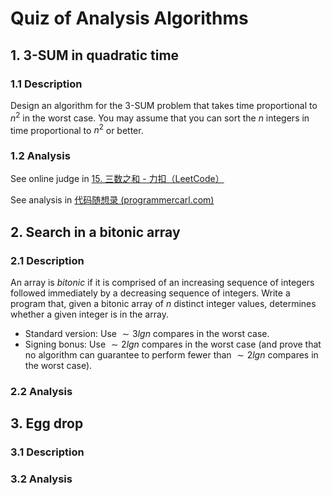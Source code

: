 # Quiz of Analysis Algorithms

## 1. 3-SUM in quadratic time

### 1.1 Description

Design an algorithm for the 3-SUM problem that takes time proportional to $n^2$ in the worst case. You may assume that you can sort the $n$ integers in time proportional to $n^2$ or better.

### 1.2 Analysis

See online judge in [15. 三数之和 - 力扣（LeetCode）](https://leetcode.cn/problems/3sum/description/)

See analysis in [代码随想录 (programmercarl.com)](https://www.programmercarl.com/0015.三数之和.html#第15题-三数之和)

## 2. Search in a bitonic array

### 2.1 Description

An array is *bitonic* if it is comprised of an increasing sequence of integers followed immediately by a decreasing sequence of integers. Write a program that, given a bitonic array of $n$ distinct integer values, determines whether a given integer is in the array.

- Standard version: Use $∼3lg{n}$ compares in the worst case.
- Signing bonus: Use $∼2lg{n}$ compares in the worst case (and prove that no algorithm can guarantee to perform fewer than $∼2lg{n}$ compares in the worst case).

### 2.2 Analysis



## 3. Egg drop

### 3.1 Description



### 3.2 Analysis